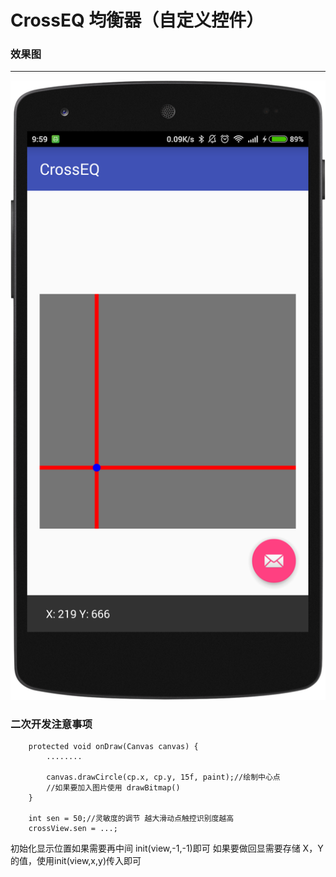 # CrossEQ 均衡器（自定义控件）

### 效果图
***
![png1.png](https://github.com/forJrking/CrossEQ/blob/master/png/png1.png)


### 二次开发注意事项
        protected void onDraw(Canvas canvas) {
            ........

            canvas.drawCircle(cp.x, cp.y, 15f, paint);//绘制中心点
            //如果要加入图片使用 drawBitmap()
        }

		int sen = 50;//灵敏度的调节 越大滑动点触控识别度越高
		crossView.sen = ...;

初始化显示位置如果需要再中间 init(view,-1,-1)即可
如果要做回显需要存储 X，Y的值，使用init(view,x,y)传入即可
